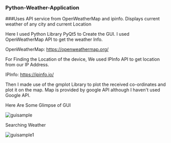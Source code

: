 ### Python-Weather-Application
###Uses API service from OpenWeatherMap and ipinfo. Displays current weather of any city and current Location


Here I used Python Library PyQt5 to Create the GUI. 
I used OpenWeatherMap API to get the weather Info.

OpenWeatherMap: https://openweathermap.org/

For Finding the Location of the device, We used IPInfo API to get location from our IP Address.

IPInfo: https://ipinfo.io/

Then I made use of the gmplot Library to plot the received co-ordinates and plot it on the map. Map is provided by google API although I haven't used Google API.

Here Are Some Glimpse of GUI

![guisample](https://user-images.githubusercontent.com/37044020/46648740-07c98800-cbb4-11e8-87b2-77ca0fc5f45f.PNG)

Searching Weather

![guisample1](https://user-images.githubusercontent.com/37044020/46648796-4101f800-cbb4-11e8-8d83-af092705c988.PNG)
